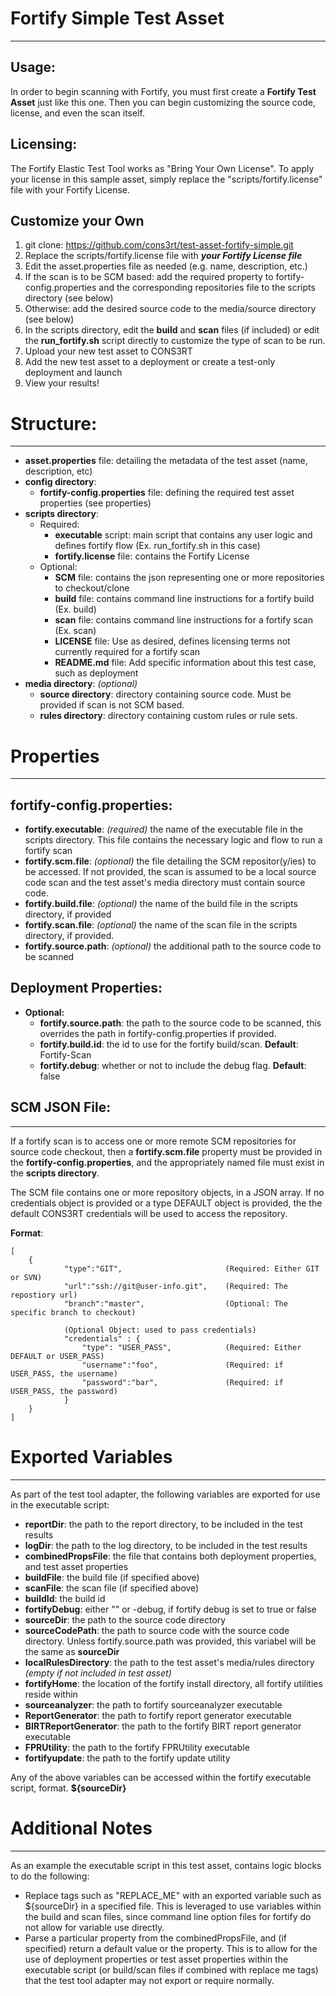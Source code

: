 # Fortify Simple Test Asset
* **
## Usage:
In order to begin scanning with Fortify, you must first create a **Fortify Test Asset** just like this one. Then you can begin customizing the source code, license, and even the scan itself.

## Licensing:

The Fortify Elastic Test Tool works as "Bring Your Own License". To apply your license in this sample asset, simply replace the "scripts/fortify.license" file with your Fortify License.

## Customize your Own

1.  git clone: https://github.com/cons3rt/test-asset-fortify-simple.git
2.  Replace the scripts/fortify.license file with _**your Fortify License file**_ 
3.  Edit the asset.properties file as needed (e.g. name, description, etc.)
4.  If the scan is to be SCM based: add the required property to fortify-config.properties and the corresponding repositories file to the scripts directory (see below)
5.  Otherwise: add the desired source code to the media/source directory (see below)
6.  In the scripts directory, edit the **build** and **scan** files (if included) or edit the **run_fortify.sh** script directly to customize the type of scan to be run.
7.  Upload your new test asset to CONS3RT
8.  Add the new test asset to a deployment or create a test-only deployment and launch
9.  View your results!

# Structure:
* **

*   **asset.properties** file: detailing the metadata of the test asset (name, description, etc)
*   **config directory**:
    *   **fortify-config.properties** file: defining the required test asset properties (see properties)
*   **scripts directory**:
    *   Required:
        * **executable** script: main script that contains any user logic and defines fortify flow (Ex. run_fortify.sh in this case)
        *   **fortify.license** file: contains the Fortify License
    *   Optional:
        *   **SCM** file: contains the json representing one or more repositories to checkout/clone
        *   **build** file: contains command line instructions for a fortify build (Ex. build)
        *   **scan** file: contains command line instructions for a fortify scan (Ex. scan)
        *   **LICENSE** file: Use as desired, defines licensing terms not currently required for a fortify scan
        *   **README.md** file: Add specific information about this test case, such as deployment 
*   **media directory**: _(optional)_
    * **source directory**: directory containing source code. Must be provided if scan is not SCM based.
    * **rules directory**: directory containing custom rules or rule sets.
# Properties
* **

## fortify-config.properties:

*   **fortify.executable**: _(required)_ the name of the executable file in the scripts directory. This file contains the necessary logic and flow to run a fortify scan
*   **fortify.scm.file**: _(optional)_ the file detailing the SCM repositor(y/ies) to be accessed. If not provided, the scan is assumed to be a local source code scan and the test asset's media directory must contain source code.
*   **fortify.build.file**: _(optional)_ the name of the build file in the scripts directory, if provided 
*   **fortify.scan.file**: _(optional)_ the name of the scan file in the scripts directory, if provided.
*   **fortify.source.path**: _(optional)_ the additional path to the source code to be scanned

## Deployment Properties:
*   **Optional:**
    *   **fortify.source.path**: the path to the source code to be scanned, this overrides the path in fortify-config.properties if provided.
    *   **fortify.build.id**: the id to use for the fortify build/scan. **Default**: Fortify-Scan
    *   **fortify.debug**: whether or not to include the debug flag. **Default**: false

## SCM JSON File:
* **
If a fortify scan is to access one or more remote SCM repositories for source code checkout, then a **fortify.scm.file** property must be provided in the **fortify-config.properties**, and the appropriately named file must exist in the **scripts directory**.

The SCM file contains one or more repository objects, in a JSON array. If no credentials object is provided or a type DEFAULT object is provided, the the default CONS3RT credentials will be used to access the repository. 

**Format**: 

    [
        {
                "type":"GIT",                       (Required: Either GIT or SVN)
                "url":"ssh://git@user-info.git",    (Required: The repostiory url)
                "branch":"master",                  (Optional: The specific branch to checkout)
                
                (Optional Object: used to pass credentials)
                "credentials" : {                   
                    "type": "USER_PASS",            (Required: Either DEFAULT or USER_PASS) 
                    "username":"foo",               (Required: if USER_PASS, the username)
                    "password":"bar",               (Required: if USER_PASS, the password)
                }
        }
    ]
    
# Exported Variables
* **

As part of the test tool adapter, the following variables are exported for use in the executable script:

*   **reportDir**: the path to the report directory, to be included in the test results
*   **logDir**: the path to the log directory, to be included in the test results
*   **combinedPropsFile**: the file that contains both deployment properties, and test asset properties
*   **buildFile**: the build file (if specified above)
*   **scanFile**: the scan file (if specified above)
*   **buildId**: the build id
*   **fortifyDebug**: either "" or -debug, if fortify debug is set to true or false
*   **sourceDir**: the path to the source code directory
*   **sourceCodePath**: the path to source code with the source code directory. Unless fortify.source.path was provided, this variabel will be the same as **sourceDir**
*   **localRulesDirectory**: the path to the test asset's media/rules directory _(empty if not included in test asset)_
*   **fortifyHome**: the location of the fortify install directory, all fortify utilities reside within
*   **sourceanalyzer**: the path to fortify sourceanalyzer executable
*   **ReportGenerator**: the path to fortify report generator executable
*   **BIRTReportGenerator**: the path to the fortify BIRT report generator executable
*   **FPRUtility**: the path to the fortify FPRUtility executable
*   **fortifyupdate**: the path to the fortify update utility

Any of the above variables can be accessed within the fortify executable script, format. **${sourceDir}**

# Additional Notes
* **

As an example the executable script in this test asset, contains logic blocks to do the following:

*   Replace tags such as "REPLACE_ME" with an exported variable such as ${sourceDir} in a specified file. This is leveraged to use variables within the build and scan files, since command line option files for fortify do not allow for variable use directly.
*   Parse a particular property from the combinedPropsFile, and (if specified) return a default value or the property. This is to allow for the use of deployment properties or test asset properties within the executable script (or build/scan files if combined with replace me tags) that the test tool adapter may not export or require normally.


